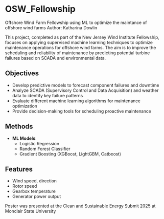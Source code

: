 # OSW_Fellowship
Offshore Wind Farm Fellowship using ML to optimize the maintance of offshore wind farms 
Author: Katharina Dowlin  

This project, completed as part of the New Jersey Wind Institute Fellowship, focuses on applying supervised machine learning techniques to optimize maintenance operations for offshore wind farms. The aim is to improve the scheduling and reliability of maintenance by predicting potential turbine failures based on SCADA and environmental data.

## Objectives  
- Develop predictive models to forecast component failures and downtime  
- Analyze SCADA (Supervisory Control and Data Acquisition) and weather data to identify key failure patterns  
- Evaluate different machine learning algorithms for maintenance optimization  
- Provide decision-making tools for scheduling proactive maintenance  

## Methods   
- **ML Models**:
  - Logistic Regression  
  - Random Forest Classifier  
  - Gradient Boosting (XGBoost, LightGBM, Catboost)  

## Features   
- Wind speed, direction  
- Rotor speed  
- Gearbox temperature  
- Generator power output  

Poster was presented at the Clean and Sustainable Energy Submit 2025 at Monclair State University

